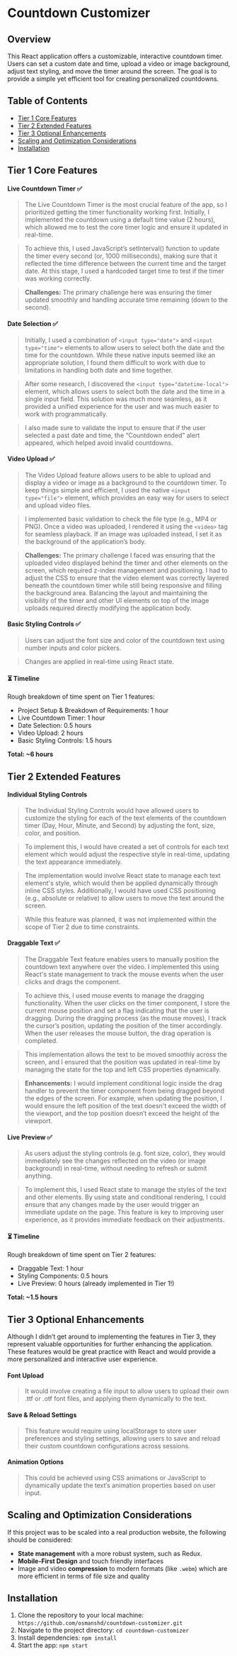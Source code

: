 # Countdown Customizer
## Overview
This React application offers a customizable, interactive countdown timer. Users can set a custom date and time, upload a video or image background, adjust text styling, and move the timer around the screen. The goal is to provide a simple yet efficient tool for creating personalized countdowns.

## Table of Contents
+ [Tier 1 Core Features](#tier-1-core-features)
+ [Tier 2 Extended Features](#tier-2-extended-features)
+ [Tier 3 Optional Enhancements](#tier-3-optional-enhancements)
+ [Scaling and Optimization Considerations](#scaling-and-optimization-considerations)
+ [Installation](#installation)
  
## Tier 1 Core Features
#### Live Countdown Timer ✅
> The Live Countdown Timer is the most crucial feature of the app, so I prioritized getting the timer functionality working first. Initially, I implemented the countdown using a default time value (2 hours), which allowed me to test the core timer logic and ensure it updated in real-time.

> To achieve this, I used JavaScript’s setInterval() function to update the timer every second (or, 1000 milliseconds), making sure that it reflected the time difference between the current time and the target date. At this stage, I used a hardcoded target time to test if the timer was working correctly.

> **Challenges:** The primary challenge here was ensuring the timer updated smoothly and handling accurate time remaining (down to the second).

#### Date Selection ✅
> Initially, I used a combination of `<input type="date">` and `<input type="time">` elements to allow users to select both the date and the time for the countdown. While these native inputs seemed like an appropriate solution, I found them difficult to work with due to limitations in handling both date and time together.

> After some research, I discovered the `<input type="datetime-local">` element, which allows users to select both the date and the time in a single input field. This solution was much more seamless, as it provided a unified experience for the user and was much easier to work with programmatically.

> I also made sure to validate the input to ensure that if the user selected a past date and time, the “Countdown ended” alert appeared, which helped avoid invalid countdowns.
#### Video Upload ✅
> The Video Upload feature allows users to be able to upload and display a video or image as a background to the countdown timer. To keep things simple and efficient, I used the native `<input type="file">` element, which provides an easy way for users to select and upload video files.

> I implemented basic validation to check the file type (e.g., MP4 or PNG). Once a video was uploaded, I rendered it using the `<video>` tag for seamless playback. If an image was uploaded instead, I set it as the background of the application’s body. 

> **Challenges:** The primary challenge I faced was ensuring that the uploaded video displayed behind the timer and other elements on the screen, which required z-index management and positioning. I had to adjust the CSS to ensure that the video element was correctly layered beneath the countdown timer while still being responsive and filling the background area. Balancing the layout and maintaining the visibility of the timer and other UI elements on top of the image uploads required directly modifying the application body.

#### Basic Styling Controls ✅
> Users can adjust the font size and color of the countdown text using number inputs and color pickers.

> Changes are applied in real-time using React state.
#### ⏳ Timeline
Rough breakdown of time spent on Tier 1 features: 
* Project Setup & Breakdown of Requirements: 1 hour
* Live Countdown Timer: 1 hour
* Date Selection: 0.5 hours
* Video Upload: 2 hours
* Basic Styling Controls: 1.5 hours
  
**Total: ~6 hours**

## Tier 2 Extended Features
#### Individual Styling Controls
> The Individual Styling Controls would have allowed users to customize the styling for each of the text elements of the countdown timer (Day, Hour, Minute, and Second) by adjusting the font, size, color, and position.

> To implement this, I would have created a set of controls for each text element which would adjust the respective style in real-time, updating the text appearance immediately.

> The implementation would involve React state to manage each text element's style, which would then be applied dynamically through inline CSS styles. Additionally, I would have used CSS positioning (e.g., absolute or relative) to allow users to move the text around the screen.

> While this feature was planned, it was not implemented within the scope of Tier 2 due to time constraints.
#### Draggable Text ✅
> The Draggable Text feature enables users to manually position the countdown text anywhere over the video. I implemented this using React's state management to track the mouse events when the user clicks and drags the component.

> To achieve this, I used mouse events to manage the dragging functionality. When the user clicks on the timer component, I store the current mouse position and set a flag indicating that the user is dragging. During the dragging process (as the mouse moves), I track the cursor’s position, updating the position of the timer accordingly. When the user releases the mouse button, the drag operation is completed.

> This implementation allows the text to be moved smoothly across the screen, and I ensured that the position was updated in real-time by managing the state for the top and left CSS properties dynamically.

> **Enhancements:** I would implement conditional logic inside the drag handler to prevent the timer component from being dragged beyond the edges of the screen. For example, when updating the position, I would ensure the left position of the text doesn't exceed the width of the viewport, and the top position doesn’t exceed the height of the viewport.

#### Live Preview ✅
> As users adjust the styling controls (e.g. font size, color), they would immediately see the changes reflected on the video (or image background) in real-time, without needing to refresh or submit anything.

> To implement this, I used React state to manage the styles of the text and other elements. By using state and conditional rendering, I could ensure that any changes made by the user would trigger an immediate update on the page. This feature is key to improving user experience, as it provides immediate feedback on their adjustments.

#### ⏳ Timeline
Rough breakdown of time spent on Tier 2 features: 
* Draggable Text: 1 hour
* Styling Components: 0.5 hours
* Live Preview: 0 hours (already implemented in Tier 1!)
  
**Total: ~1.5 hours**

## Tier 3 Optional Enhancements
Although I didn’t get around to implementing the features in Tier 3, they represent valuable opportunities for further enhancing the application. These features would be great practice with React and would provide a more personalized and interactive user experience.
#### Font Upload
> It would involve creating a file input to allow users to upload their own .ttf or .otf font files, and applying them dynamically to the text.
#### Save & Reload Settings
> This feature would require using localStorage to store user preferences and styling settings, allowing users to save and reload their custom countdown configurations across sessions.
#### Animation Options
> This could be achieved using CSS animations or JavaScript to dynamically update the text’s animation properties based on user input.

## Scaling and Optimization Considerations
If this project was to be scaled into a real production website, the following should be considered: 
* **State management** with a more robust system, such as Redux.
* **Mobile-First Design** and touch friendly interfaces
* Image and video **compression** to modern formats (like `.webm`) which are more efficient in terms of file size and quality

## Installation
1. Clone the repository to your local machine: 
`https://github.com/osmanshd/countdown-customizer.git`
2. Navigate to the project directory: `cd countdown-customizer`
3. Install dependencies: `npm install`
4. Start the app: `npm start`

